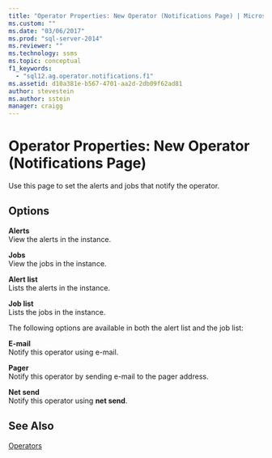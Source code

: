 ```yaml
---
title: "Operator Properties: New Operator (Notifications Page) | Microsoft Docs"
ms.custom: ""
ms.date: "03/06/2017"
ms.prod: "sql-server-2014"
ms.reviewer: ""
ms.technology: ssms
ms.topic: conceptual
f1_keywords: 
  - "sql12.ag.operator.notifications.f1"
ms.assetid: d10a381e-b567-4701-aa2d-2db09f62ad81
author: stevestein
ms.author: sstein
manager: craigg
---
```

# Operator Properties: New Operator (Notifications Page)
  Use this page to set the alerts and jobs that notify the operator.  
  
## Options  
 **Alerts**  
 View the alerts in the instance.  
  
 **Jobs**  
 View the jobs in the instance.  
  
 **Alert list**  
 Lists the alerts in the instance.  
  
 **Job list**  
 Lists the jobs in the instance.  
  
 The following options are available in both the alert list and the job list:  
  
 **E-mail**  
 Notify this operator using e-mail.  
  
 **Pager**  
 Notify this operator by sending e-mail to the pager address.  
  
 **Net send**  
 Notify this operator using **net send**.  
  
## See Also  
 [Operators](operators.md)  
  
  
